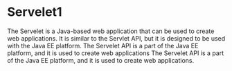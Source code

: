 # Servelet1

The Servelet is a Java-based web application that can be used to create web applications. It is similar to the Servlet API, but it is designed to be used with the Java EE platform. The Servelet API is a part of the Java EE platform, and it is used to create web applications The Servelet API is a part of the Java EE platform, and it is used to create web applications.

